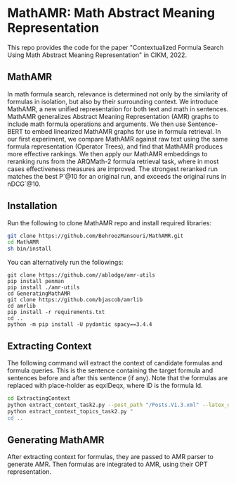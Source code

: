 # MathAMR: Math Abstract Meaning Representation
This repo provides the code for the paper "Contextualized Formula Search Using Math Abstract Meaning Representation" in CIKM, 2022.

## MathAMR
In math formula search, relevance is determined not only by the similarity of formulas in isolation,
but also by their surrounding context. 
We introduce MathAMR, a new unified representation for both text and math in sentences. 
MathAMR generalizes Abstract Meaning Representation (AMR) graphs to include math formula operations and arguments.
We then use Sentence-BERT to embed linearized MathAMR graphs for use in formula retrieval. 
In our first experiment, we compare MathAMR against raw text using the same formula representation (Operator Trees),
and find that MathAMR produces more effective rankings. We then apply our MathAMR embeddings to reranking runs from
the ARQMath-2 formula retrieval task, where in most cases effectiveness measures are improved. The strongest
reranked run matches the best P´@10 for an original run, and exceeds the original runs in nDCG´@10. 

## Installation
Run the following to clone MathAMR repo and install required libraries:
```bash
git clone https://github.com/BehroozMansouri/MathAMR.git
cd MathAMR
sh bin/install
```

You can alternatively run the followings:
```
git clone https://github.com//ablodge/amr-utils
pip install penman
pip install ./amr-utils
cd GeneratingMathAMR
git clone https://github.com/bjascob/amrlib
cd amrlib
pip install -r requirements.txt
cd ..
python -m pip install -U pydantic spacy==3.4.4
```

## Extracting Context
The following command will extract the context of candidate formulas and formula queries. This is the sentence containing the target formula and sentences before and after this sentence (if any). 
Note that the formulas are replaced with place-holder as eqxIDeqx, where ID is the formula Id.
```bash
cd ExtractingContext
python extract_context_task2.py --post_path "/Posts.V1.3.xml" --latex_dir "./latex_representation_v3/"
python extract_context_topics_task2.py "
cd ..
```

## Generating MathAMR
After extracting context for formulas, they are passed to AMR parser to generate AMR. Then formulas are integrated to AMR, using their OPT representation.
